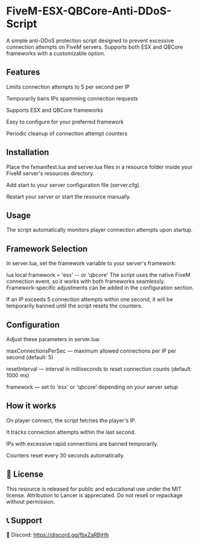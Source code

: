 # FiveM-ESX-QBCore-Anti-DDoS-Script
A simple anti-DDoS protection script designed to prevent excessive connection attempts on FiveM servers. Supports both ESX and QBCore frameworks with a customizable option.

## Features
Limits connection attempts to 5 per second per IP

Temporarily bans IPs spamming connection requests

Supports ESX and QBCore frameworks

Easy to configure for your preferred framework

Periodic cleanup of connection attempt counters

## Installation
Place the fxmanifest.lua and server.lua files in a resource folder inside your FiveM server's resources directory.

Add start <resource-folder-name> to your server configuration file (server.cfg).

Restart your server or start the resource manually.

## Usage
The script automatically monitors player connection attempts upon startup.

## Framework Selection
In server.lua, set the framework variable to your server's framework:

lua
local framework = 'esx' -- or 'qbcore'
The script uses the native FiveM connection event, so it works with both frameworks seamlessly. Framework-specific adjustments can be added in the configuration section.

If an IP exceeds 5 connection attempts within one second, it will be temporarily banned until the script resets the counters.

## Configuration
Adjust these parameters in server.lua:

maxConnectionsPerSec — maximum allowed connections per IP per second (default: 5)

resetInterval — interval in milliseconds to reset connection counts (default: 1000 ms)

framework — set to 'esx' or 'qbcore' depending on your server setup

## How it works
On player connect, the script fetches the player's IP.

It tracks connection attempts within the last second.

IPs with excessive rapid connections are banned temporarily.

Counters reset every 30 seconds automatically.


## 📜 License
This resource is released for public and educational use under the MIT license. Attribution to Lancer is appreciated. Do not resell or repackage without permission.

## 📞 Support
💬 Discord: https://discord.gg/fbxZaRBjHh
